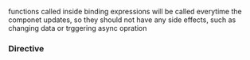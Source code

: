 
functions called inside binding expressions will be called everytime the componet updates, so they should not have any side effects, such as changing data or trggering async opration

### Directive

